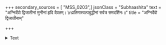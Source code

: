 +++
secondary_sources = [ "MSS_0203",]
jsonClass = "Subhaashita"
text = "अग्निर्देवो द्विजातीनां मुनीनां हृदि दैवतम्।  \nप्रतिमास्वल्पबुद्धीनां सर्वत्र समदर्शिनः॥"
title = "अग्निर्देवो द्विजातीनाम्"

+++

<details><summary>Text</summary>

अग्निर्देवो द्विजातीनां मुनीनां हृदि दैवतम्।  
प्रतिमास्वल्पबुद्धीनां सर्वत्र समदर्शिनः॥
</details>
